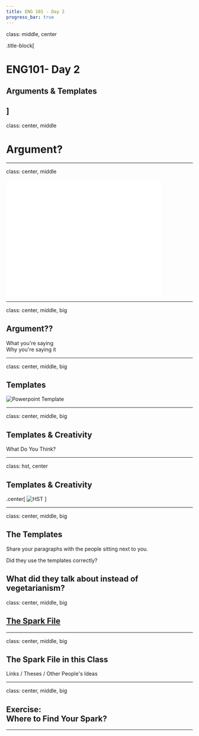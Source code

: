 ```yaml
---
title: ENG 101 - Day 2
progress_bar: true
---
```


class: middle, center

.title-block[
# ENG101- Day 2

## Arguments & Templates
]
---
class: center, middle

# Argument?

---
class: center, middle

<iframe width="420" height="315" src="//www.youtube.com/embed/kQFKtI6gn9Y?end=227" frameborder="0" allowfullscreen></iframe>

---
class: center, middle, big

## Argument??

What you're saying  
Why you're saying it

---
class: center, middle, big

## Templates

![Powerpoint Template](http://cdn.techpp.com/wp-content/uploads/2013/03/powerpoint-templates.png)

---
class: center, middle, big

## Templates & Creativity

What Do You Think?

---
class: hst, center
## Templates & Creativity
.center[
![HST](http://upload.wikimedia.org/wikipedia/commons/thumb/5/56/Hunter_S._Thompson%2C_1988_crop.jpg/640px-Hunter_S._Thompson%2C_1988_crop.jpg)
]

---
class: center, middle, big
## The Templates

Share your paragraphs with the people sitting next to you.

Did they use the templates correctly?

What did they talk about instead of vegetarianism?
---
class: center, middle, big

## [The Spark File](https://medium.com/the-writers-room/the-spark-file-8d6e7df7ae58)

---
class: center, middle, big

## The Spark File in this Class

Links / Theses / Other People's Ideas

---
class: center, middle, big

## Exercise: <br>Where to Find Your Spark?

---